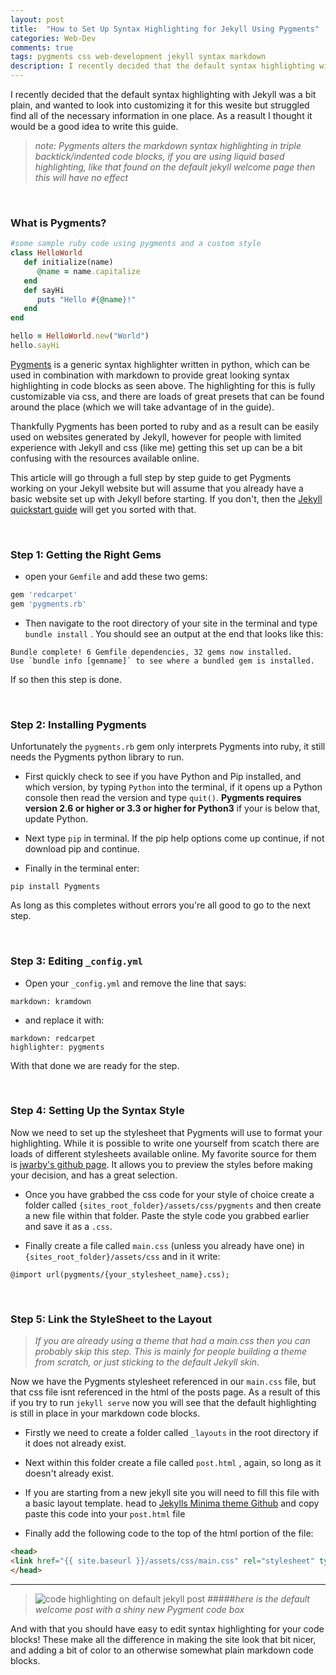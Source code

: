 ```yaml
---
layout: post
title:  "How to Set Up Syntax Highlighting for Jekyll Using Pygments"
categories: Web-Dev
comments: true
tags: pygments css web-development jekyll syntax markdown
description: I recently decided that the default syntax highlighting with Jekyll was a bit plain, and wanted to look into customizing it for this wesite but struggled find all of the necessary information...
---
```


I recently decided that the default syntax highlighting with Jekyll was a bit plain, and wanted to look into customizing it for this wesite but struggled find all of the necessary information in one place. As a reasult I thought it would be a good idea to write this guide.

> *note: Pygments alters the markdown syntax highlighting in triple backtick/indented code blocks, if you are using liquid based highlighting, like that found on the default jekyll welcome page then this will have no effect*

&nbsp;

### What is Pygments?

```ruby
#some sample ruby code using pygments and a custom style
class HelloWorld
   def initialize(name)
      @name = name.capitalize
   end
   def sayHi
      puts "Hello #{@name}!"
   end
end

hello = HelloWorld.new("World")
hello.sayHi
```

[Pygments](http://pygments.org/) is a generic syntax highlighter written in python, which can be used in combination with markdown to provide great looking syntax highlighting in code blocks as seen above. The highlighting for this is fully customizable via css, and there are loads of great presets that can be found around the place (which we will take advantage of in the guide).

Thankfully Pygments has been ported to ruby and as a result can be easily used on websites generated by Jekyll, however for people with limited experience with Jekyll and css (like me) getting this set up can be a bit confusing with the resources available online.

This article will go through a full step by step guide to get Pygments working on your Jekyll website but will assume that you already have a basic website set up with Jekyll before starting. If you don't, then the [Jekyll quickstart guide](https://jekyllrb.com/docs/) will get you sorted with that.

&nbsp;

### Step 1: Getting the Right Gems


- open your `Gemfile` and add these two gems:

```ruby
gem 'redcarpet'
gem 'pygments.rb'
``` 

- Then navigate to the root directory of your site in the terminal and type `bundle install` . You should see an output at the end that looks like this:

```
Bundle complete! 6 Gemfile dependencies, 32 gems now installed.
Use `bundle info [gemname]` to see where a bundled gem is installed.
```

If so then this step is done.

&nbsp;

### Step 2: Installing Pygments

Unfortunately the `pygments.rb` gem only interprets Pygments into ruby, it still needs the Pygments python library to run.

- First quickly check to see if you have Python and Pip installed, and which version, by typing `Python` into the terminal, if it opens up a Python console then read the version and type `quit()`. 
**Pygments requires version 2.6 or higher or 3.3 or higher for Python3** if your is below that, update Python. 

- Next type `pip` in terminal. If the pip help options come up continue, if not download pip and continue.

- Finally in the terminal enter:

```
pip install Pygments
```

As long as this completes without errors you're all good to go to the next step.

&nbsp;

### Step 3: Editing `_config.yml`

- Open your `_config.yml` and remove the line that says:

```
markdown: kramdown
```

- and replace it with:

```
markdown: redcarpet 
highlighter: pygments 
```

With that done we are ready for the step.

&nbsp;

### Step 4: Setting Up the Syntax Style

Now we need to set up the stylesheet that Pygments will use to format your highlighting. While it is possible to write one yourself from scatch there are loads of different stylesheets available online. My favorite source for them is [jwarby's github page](http://jwarby.github.io/jekyll-pygments-themes/languages/javascript.html). It allows you to preview the styles before making your decision, and has a great selection.

- Once you have grabbed the css code for your style of choice create a folder called `{sites_root_folder}/assets/css/pygments` and then create a new file within that folder. Paste the style code you grabbed earlier and save it as a `.css`.

- Finally create a file called `main.css` (unless you already have one) in `{sites_root_folder}/assets/css` and in it write:

```
@import url(pygments/{your_stylesheet_name}.css);
```
&nbsp;

### Step 5: Link the StyleSheet to the Layout

> *If you are already using a theme that had a main.css then you can probably skip this step. This is mainly for people building a theme from scratch, or just sticking to the default Jekyll skin.*

Now we have the Pygments stylesheet referenced in our `main.css` file, but that css file isnt referenced in the html of the posts page. As a result of this if you try to run `jekyll serve` now you will see that the default highlighting is still in place in your markdown code blocks.

- Firstly we need to create a folder called `_layouts` in the root directory if it does not already exist.

- Next within this folder create a file called `post.html` , again, so long as it doesn't already exist.

- If you are starting from a new jekyll site you will need to fill this file with a basic layout template. head to [Jekylls Minima theme Github](https://github.com/jekyll/minima/blob/master/_layouts/post.html) and copy paste this code into your `post.html` file

- Finally add the following code to the top of the html portion of the file:

```html
<head>
<link href="{{ site.baseurl }}/assets/css/main.css" rel="stylesheet" type="text/css">
</head>
```
------
> ![code highlighting on default jekyll post]({{site.url}}/assets/images/jekyll_code_highlight_example.png)
>#####*here is the default welcome post with a shiny new Pygment code box*

And with that you should have easy to edit syntax highlighting for your code blocks! These make all the difference in making the site look that bit nicer, and adding a bit of color to an otherwise somewhat plain markdown code blocks.
